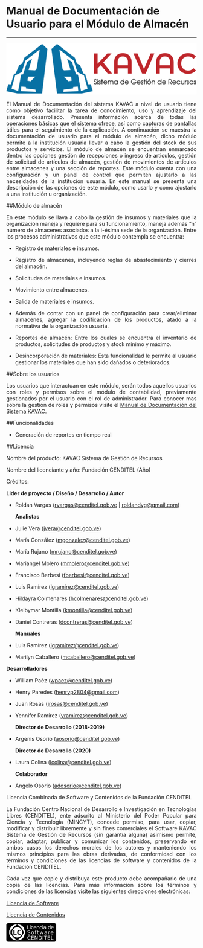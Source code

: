 # Manual de Documentación de Usuario para el Módulo de Almacén
**************************************************************
<div style="text-align: justify;">

![Screenshot](img/logokavac.png#imagen)

El Manual de Documentación del sistema KAVAC a nivel de usuario tiene como objetivo facilitar la tarea de conocimiento, uso y aprendizaje del sistema desarrollado. Presenta información acerca de todas las operaciones básicas que el sistema ofrece, así como capturas de pantallas útiles para el seguimiento de la explicación. A continuación se muestra la documentación de usuario para el módulo de almacén, dicho módulo permite a la institución usuaria llevar a cabo la gestión del stock de sus productos y servicios.  El módulo de almacén se encuentran enmarcado dentro las opciones gestión de recepciones o ingreso de articulos, gestión de solicitud de artículos de almacén, gestión de movimientos de artículos entre almacenes y una sección de reportes. Este módulo cuenta con una configuración y un panel de control que permiten ajustarlo a las necesidades de la institución usuaria. En este manual se presenta una descripción de las opciones de este módulo, como usarlo y como ajustarlo a una institución u organización.


##Módulo de almacén

 En este módulo se llava a cabo la gestión de insumos y materiales que la organización maneja y requiere para su funcionamiento, maneja además “n” número de almacenes asociados a la i-ésima sede de la organización. Entre los procesos administrativos que este módulo contempla se encuentra:

   - Registro de materiales e insumos. 

   - Registro de almacenes, incluyendo reglas de abastecimiento y cierres del almacén. 

   - Solicitudes de materiales e insumos. 

   - Movimiento entre almacenes. 

   - Salida de materiales e insumos. 

   - Además de contar con un panel de configuración para crear/eliminar almacenes, agregar la codificación de los productos, atado a la normativa de la organización usuaria. 

   - Reportes de almacén: Entre los cuales se encuentra el inventario de productos, solicitudes de productos y stock mínimo y máximo. 

   - Desincorporación de materiales: Esta funcionalidad le permite al usuario gestionar los materiales que han sido dañados o deteriorados. 

##Sobre los usuarios


Los usuarios que interactuan en este módulo, serán todos aquellos usuarios con roles y permisos sobre el módulo de contabilidad, previamente gestionados por el usuario con el rol de administrador. Para conocer mas sobre la gestión de roles y permisos visite el [Manual de Documentación del Sistema KAVAC](http://192.168.12.180/manual/base/).



##Funcionalidades

- Generación de reportes en tiempo real 

##Licencia

Nombre del producto: KAVAC Sistema de Gestión de Recursos

   Nombre del licenciante y año: Fundación CENDITEL (Año)

   Créditos: 
   
   **Lider de proyecto / Diseño / Desarrollo / Autor**

- Roldan Vargas (rvargas@cenditel.gob.ve | roldandvg@gmail.com)

   **Analistas**

- Julie Vera (jvera@cenditel.gob.ve)
- María González (mgonzalez@cenditel.gob.ve)
- María Rujano (mrujano@cenditel.gob.ve)
- Mariangel Molero (mmolero@cenditel.gob.ve)
- Francisco Berbesí (fberbesi@cenditel.gob.ve)
- Luis Ramírez (lgramirez@cenditel.gob.ve)
- Hildayra Colmenares (hcolmenares@cenditel.gob.ve)
- Kleibymar Montilla (kmontilla@cenditel.gob.ve)
- Daniel Contreras (dcontreras@cenditel.gob.ve)

   **Manuales**

- Luis Ramírez (lgramirez@cenditel.gob.ve)
- Marilyn Caballero (mcaballero@cenditel.gob.ve)

 **Desarrolladores**

- William Paéz (wpaez@cenditel.gob.ve)
- Henry Paredes (henryp2804@gmail.com)
- Juan Rosas (jrosas@cenditel.gob.ve)
- Yennifer Ramírez (yramirez@cenditel.gob.ve)

   **Director de Desarrollo (2018-2019)**

- Argenis Osorio (aosorio@cenditel.gob.ve)
   
   **Director de Desarrollo (2020)**
   
- Laura Colina (lcolina@cenditel.gob.ve)

   **Colaborador**

- Angelo Osorio (adosorio@cenditel.gob.ve)


Licencia Combinada de Software y Contenidos de la Fundación CENDITEL   


La Fundación Centro Nacional de Desarrollo e Investigación en Tecnologías Libres (CENDITEL), ente adscrito al Ministerio del Poder Popular para  Ciencia y Tecnología (MINCYT), concede permiso, para usar, copiar, modificar y distribuir libremente y sin fines comerciales el Software KAVAC Sistema de Gestión de Recursos (sin garantía alguna) asimismo permite, copiar, adaptar, publicar y comunicar los contenidos, preservando en ambos casos los derechos morales de los autores y manteniendo los mismos principios para las obras derivadas, de conformidad con los términos y condiciones de las licencias de software y contenidos de la Fundación CENDITEL.


Cada vez que copie y distribuya este producto debe acompañarlo de una copia de las licencias. Para más información sobre los términos y condiciones de las licencias visite las siguientes direcciones electrónicas:  


[Licencia de Software]( http://conocimientolibre.cenditel.gob.ve/licencia-de-software-v-1-3/)

[Licencia de Contenidos]( http://conocimientolibre.cenditel.gob.ve/licencias/)

![Screenshot](img/licencia.png)

</div>




